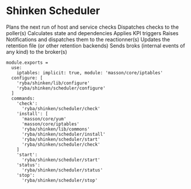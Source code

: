 
# Shinken Scheduler

Plans the next run of host and service checks
Dispatches checks to the poller(s)
Calculates state and dependencies
Applies KPI triggers
Raises Notifications and dispatches them to the reactionner(s)
Updates the retention file (or other retention backends)
Sends broks (internal events of any kind) to the broker(s)

    module.exports =
      use:
        iptables: implicit: true, module: 'masson/core/iptables'
      configure: [
        'ryba/shinken/lib/configure'
        'ryba/shinken/scheduler/configure'
      ]
      commands:
        'check':
          'ryba/shinken/scheduler/check'
        'install': [
          'masson/core/yum'
          'masson/core/iptables'
          'ryba/shinken/lib/commons'
          'ryba/shinken/scheduler/install'
          'ryba/shinken/scheduler/start'
          'ryba/shinken/scheduler/check'
        ]
        'start':
          'ryba/shinken/scheduler/start'        
        'status':
          'ryba/shinken/scheduler/status'
        'stop':
          'ryba/shinken/scheduler/stop'
